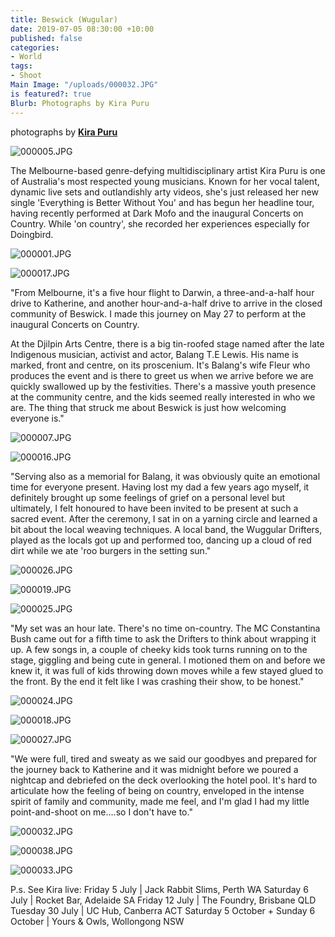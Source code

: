 ```yaml
---
title: Beswick (Wugular)
date: 2019-07-05 08:30:00 +10:00
published: false
categories:
- World
tags:
- Shoot
Main Image: "/uploads/000032.JPG"
is featured?: true
Blurb: Photographs by Kira Puru
---
```


photographs by **[Kira Puru](https://www.instagram.com/kirapuru/)**

![000005.JPG](/uploads/000005.JPG)

The Melbourne-based genre-defying multidisciplinary artist Kira Puru is one of Australia's most respected young musicians. Known for her vocal talent, dynamic live sets and outlandishly arty videos, she's just released her new single 'Everything is Better Without You' and has begun her headline tour, having recently performed at Dark Mofo and the inaugural Concerts on Country. While 'on country', she recorded her experiences especially for Doingbird.

![000001.JPG](/uploads/000001.JPG)

![000017.JPG](/uploads/000017.JPG)

"From Melbourne, it's a five hour flight to Darwin, a three-and-a-half hour drive to Katherine, and another hour-and-a-half drive to arrive in the closed community of Beswick. I made this journey on May 27 to perform at the inaugural Concerts on Country. 

At the Djilpin Arts Centre, there is a big tin-roofed stage named after the late Indigenous musician, activist and actor, Balang T.E Lewis. His name is marked, front and centre, on its proscenium. It's Balang's wife Fleur who produces the event and is there to greet us when we arrive before we are quickly swallowed up by the festivities. There's a massive youth presence at the community centre, and the kids seemed really interested in who we are. The thing that struck me about Beswick is just how welcoming everyone is."

![000007.JPG](/uploads/000007.JPG)

![000016.JPG](/uploads/000016.JPG)

"Serving also as a memorial for Balang, it was obviously quite an emotional time for everyone present. Having lost my dad a few years ago myself, it definitely brought up some feelings of grief on a personal level but ultimately, I felt honoured to have been invited to be present at such a sacred event. After the ceremony, I sat in on a yarning circle and learned a bit about the local weaving techniques. A local band, the Wuggular Drifters, played as the locals got up and performed too, dancing up a cloud of red dirt while we ate 'roo burgers in the setting sun."

![000026.JPG](/uploads/000026.JPG)

![000019.JPG](/uploads/000019.JPG)

![000025.JPG](/uploads/000025.JPG)

"My set was an hour late. There's no time on-country. The MC Constantina Bush came out for a fifth time to ask the Drifters to think about wrapping it up. A few songs in, a couple of cheeky kids took turns running on to the stage, giggling and being cute in general. I motioned them on and before we knew it, it was full of kids throwing down moves while a few stayed glued to the front. By the end it felt like I was crashing their show, to be honest."

![000024.JPG](/uploads/000024.JPG)

![000018.JPG](/uploads/000018.JPG)

![000027.JPG](/uploads/000027.JPG)

"We were full, tired and sweaty as we said our goodbyes and prepared for the journey back to Katherine and it was midnight before we poured a nightcap and debriefed on the deck overlooking the hotel pool. It's hard to articulate how the feeling of being on country, enveloped in the intense spirit of family and community, made me feel, and I'm glad I had my little point-and-shoot on me....so I don't have to."

![000032.JPG](/uploads/000032.JPG)

![000038.JPG](/uploads/000038.JPG)

![000033.JPG](/uploads/000033.JPG)

P.s. See Kira live: 
Friday 5 July | Jack Rabbit Slims, Perth WA
Saturday 6 July | Rocket Bar, Adelaide SA
Friday 12 July | The Foundry, Brisbane QLD
Tuesday 30 July | UC Hub, Canberra ACT
Saturday 5 October + Sunday 6 October | Yours & Owls, Wollongong NSW